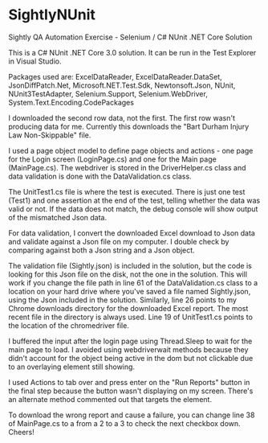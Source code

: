 # SightlyNUnit
Sightly QA Automation Exercise - Selenium / C# NUnit .NET Core Solution

This is a C# NUnit .NET Core 3.0 solution. It can be run in the Test Explorer in Visual Studio.

Packages used are: ExcelDataReader, ExcelDataReader.DataSet, JsonDiffPatch.Net, Microsoft.NET.Test.Sdk, Newtonsoft.Json, NUnit, NUnit3TestAdapter, Selenium.Support, Selenium.WebDriver, System.Text.Encoding.CodePackages

I downloaded the second row data, not the first. The first row wasn't producing data for me. Currently this downloads the "Bart Durham Injury Law Non-Skippable" file.

I used a page object model to define page objects and actions - one page for the Login screen (LoginPage.cs) and one for the Main page (MainPage.cs). The webdriver is stored in the DriverHelper.cs class and data validation is done with the DataValidation.cs class.

The UnitTest1.cs file is where the test is executed. There is just one test (Test1) and one assertion at the end of the test, telling whether the data was valid or not. If the data does not match, the debug console will show output of the mismatched Json data. 

For data validation, I convert the downloaded Excel download to Json data and validate against a Json file on my computer. I double check by comparing against both a Json string and a Json object.

The validation file (Sightly.json) is included in the solution, but the code is looking for this Json file on the disk, not the one in the solution. This will work if you change the file path in line 61 of the DataValidation.cs class to a location on your hard drive where you've saved a file named Sightly.json, using the Json included in the solution. Similarly, line 26 points to my Chrome downloads directory for the downloaded Excel report. The most recent file in the directory is always used. Line 19 of UnitTest1.cs points to the location of the chromedriver file.

I buffered the input after the login page using Thread.Sleep to wait for the main page to load. I avoided using webdriverwait methods because they didn't account for the object being active in the dom but not clickable due to an overlaying element still showing.

I used Actions to tab over and press enter on the "Run Reports" button in the final step because the button wasn't displaying on my screen. There's an alternate method commented out that targets the element.

To download the wrong report and cause a failure, you can change line 38 of MainPage.cs to a from a 2 to a 3 to check the next checkbox down. Cheers!


